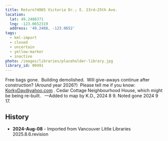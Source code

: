 ```yaml
---
title: Return?4065 Victoria Dr.; E. 23rd—25th Ave.
location:
  lat: 49.2488371
  lng: -123.0652319
  address: '49.2488, -123.0652'
tags:
  - kml-import
  - closed
  - uncertain
  - yellow-marker
  - inactive
photo: /images/libraries/placeholder-library.jpg
library_id: 00491
---
```

Free bags gone.  Building demolished.  
Will give-aways continue after construction?
(Around year 2026?)  Please tell me if you know: KorkyDay@yahoo.com .
Cedar Cottage Neighbourhood House, which might be being re-built.  
—Added to map by K.D., 2024 8 9.
Noted gone 2024 9 17.

## History
- **2024-Aug-08** - Imported from Vancouver Little Libraries 2025.8.6.revision
